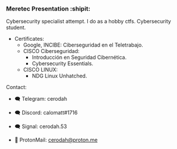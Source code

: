 ### Meretec Presentation :shipit:

Cybersecurity specialist attempt. I do as a hobby ctfs. Cybersecurity student.

*   Certificates:
    *   Google, INCIBE: Ciberseguridad en el Teletrabajo.
    *   CISCO Ciberseguridad: 
        *   Introducción en Seguridad Cibernética.
        *   Cybersecurity Essentials.
    * CISCO LINUX: 
       *   NDG Linux Unhatched.

Contact: 
* :left_speech_bubble: Telegram: cerodah

* :left_speech_bubble: Discord: calomatt#1716
  
* :left_speech_bubble: Signal: cerodah.53

* :envelope_with_arrow: ProtonMail: cerodah@proton.me







  
  
